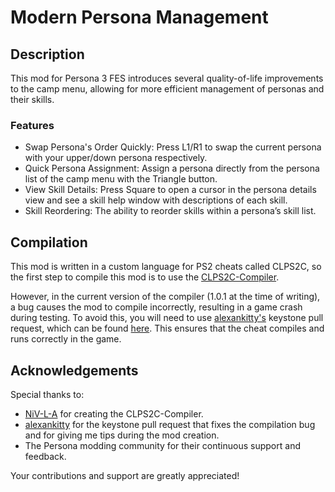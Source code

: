 # Modern Persona Management
## Description
This mod for Persona 3 FES introduces several quality-of-life improvements to the camp menu, allowing for more efficient management of personas and their skills.

### Features
- Swap Persona's Order Quickly: Press L1/R1 to swap the current persona with your upper/down persona respectively.
- Quick Persona Assignment: Assign a persona directly from the persona list of the camp menu with the Triangle button.
- View Skill Details: Press Square to open a cursor in the persona details view and see a skill help window with descriptions of each skill.
- Skill Reordering: The ability to reorder skills within a persona’s skill list.

## Compilation
This mod is written in a custom language for PS2 cheats called CLPS2C, so the first step to compile this mod is to use the [CLPS2C-Compiler](https://github.com/NiV-L-A/CLPS2C-Compiler/tree/master).

However, in the current version of the compiler (1.0.1 at the time of writing), a bug causes the mod to compile incorrectly, resulting in a game crash during testing. To avoid this, you will need to use [alexankitty's](https://github.com/alexankitty) keystone pull request, which can be found [here](https://github.com/alexankitty/keystone). This ensures that the cheat compiles and runs correctly in the game.

## Acknowledgements
Special thanks to:

- [NiV-L-A](https://github.com/NiV-L-A) for creating the CLPS2C-Compiler.
- [alexankitty](https://github.com/alexankitty) for the keystone pull request that fixes the compilation bug and for giving me tips during the mod creation.
- The Persona modding community for their continuous support and feedback.

Your contributions and support are greatly appreciated!